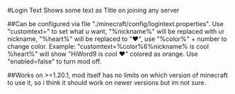 #Login Text
Shows some text as Title on joining any server

##Can be configured via file "./minecraft/config/logintext.properties".
Use "customtext=" to set what u want, "%nickname%" will be replaced with ur nickname, "%heart%" will be replaced to "❤",
use "%color%" + number to change color.
Example: "customtext=%color%6%nickname% is cool %heart%" will show "HiWord9 is cool ❤" colored as orange.
Use "enabled=false" to turn mod off.

##Works on >=1.20.1, mod itself has no limits on which version of minecraft to use it, so i think it should work on newer versions but im not sure.